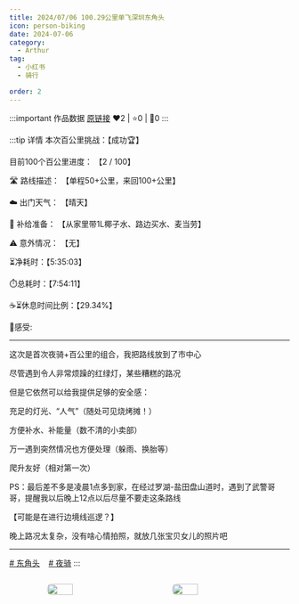 ```yaml
---
title: 2024/07/06 100.29公里单飞深圳东角头
icon: person-biking
date: 2024-07-06
category:
  - Arthur
tag:
  - 小红书
  - 骑行

order: 2
---
```


:::important 作品数据
[原链接](http://xhslink.com/a/QP1RHbO3M5CV)
❤️2 | ⭐️0 | 💬0
:::

:::tip 详情
本次百公里挑战：【成功🏆】

	

目前100个百公里进度： 【2 / 100】

	

🛣️ 路线描述： 【单程50+公里，来回100+公里】

	

☁️ 出门天气： 【晴天】

	

🎒 补给准备： 【从家里带1L椰子水、路边买水、麦当劳】

	

⚠️ 意外情况： 【无】

	

⏳净耗时：【5:35:03】

	

⏱️总耗时：【7:54:11】

	

☕⏳休息时间比例：【29.34%】

	

💭感受:

	

----------

	

这次是首次夜骑+百公里的组合，我把路线放到了市中心

	

尽管遇到令人非常烦躁的红绿灯，某些糟糕的路况

	

但是它依然可以给我提供足够的安全感：

	

充足的灯光、“人气”（随处可见烧烤摊！）

	

方便补水、补能量（数不清的小卖部）

	

万一遇到突然情况也方便处理（躲雨、换胎等）

	

爬升友好（相对第一次）

	

PS：最后差不多是凌晨1点多到家，在经过罗湖-盐田盘山道时，遇到了武警哥哥，提醒我以后晚上12点以后尽量不要走这条路线

	

【可能是在进行边境线巡逻？】

	

晚上路况太复杂，没有啥心情拍照，就放几张宝贝女儿的照片吧

	

----------

[# 东角头](https://www.xiaohongshu.com/search_result/?keyword=%E4%B8%9C%E8%A7%92%E5%A4%B4&type=54&source=web_note_detail_r10)    [# 夜骑](https://www.xiaohongshu.com/search_result/?keyword=%E5%A4%9C%E9%AA%91&type=54&source=web_note_detail_r10)
:::

<div class="image-preview">
<img src="https://pan.4a1801.life:11443/d/public/XHS_fsy/66e145c7000000000c018b4b_1.webp" width="210px" style="margin: 5px;" align="center" />
<img src="https://pan.4a1801.life:11443/d/public/XHS_fsy/66e145c7000000000c018b4b_2.webp" width="210px" style="margin: 5px;" align="center" />
</div>

<style>
  .image-preview {
    display: flex;
    justify-content: space-evenly;
    align-items: center;
    flex-wrap: wrap;
  }

  .image-preview > img {
     box-sizing: border-box;
     width: 32% !important;
     padding: 9px;
     border-radius: 16px;
  }

  @media (max-width: 719px){
    .image-preview > img {
      width: 50% !important;
    }
  }

  @media (max-width: 419px){
    .image-preview > img {
      width: 100% !important;
    }
  }
</style>
